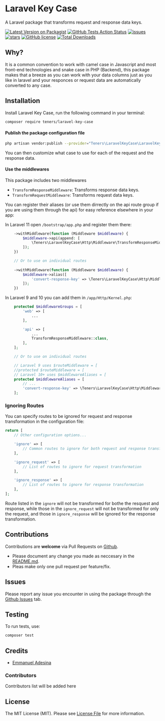Laravel Key Case
=
A Laravel package that transforms request and response data keys.

[![Latest Version on Packagist](https://img.shields.io/packagist/v/teners/laravel-key-case.svg?style=flat-square)](https://packagist.org/packages/teners/laravel-key-case)
[![GitHub Tests Action Status](https://img.shields.io/github/actions/workflow/status/Teners-net/laravel-key-case/tests.yml?branch=main&label=Tests)](https://github.com/Teners-net/laravel-key-case/actions?query=workflow%3ATests+branch%3Amain)
[![issues](https://img.shields.io/github/issues/Teners-net/laravel-key-case?style=flat-square)](https://github.com/Teners-net/laravel-key-case/issues)
[![stars](https://img.shields.io/github/stars/Teners-net/laravel-key-case?style=flat-square)](https://github.com/Teners-net/laravel-key-case/issues)
[![GitHub license](https://img.shields.io/github/license/Teners-net/laravel-key-case?style=flat-square)](https://github.com/Teners-net/laravel-key-case/blob/main/LICENSE.md)
[![Total Downloads](https://img.shields.io/packagist/dt/teners/laravel-key-case.svg?style=flat-square)](https://packagist.org/packages/teners/laravel-key-case)


## Why?
It is a common convention to work with camel case in Javascript and most front-end technologies and snake case in PHP (Backend), this package makes that a breeze as you can work with your data columns just as you like in laravel and your responces or request data are automatically converted to any case.

## Installation

Install Laravel Key Case, run the following command in your terminal:

```bash
composer require teners/laravel-key-case
```

#### Publish the package configuration file

```bash
php artisan vendor:publish --provider="Teners\LaravelKeyCase\LaravelKeyCaseServiceProvider" --tag="key-case-config"
```
You can then customize what case to use for each of the request and the response data.

#### Use the middlewares

This package includes two middlewares
- `TransformResponseMiddleware`: Transforms response data keys.
- `TransformRequestMiddleware`: Transforms request data keys.

You can register their aliases (or use them dirrectly on the api route group if you are using them through the api) for easy reference elsewhere in your app:

In Laravel 11 open `/bootstrap/app.php` and register them there:

```php
    ->withMiddleware(function (Middleware $middleware) {
        $middleware->api(append: [
            \Teners\LaravelKeyCase\Http\Middleware\TransformResponseMiddleware:class,
        ]);
    })

    // Or to use on individual routes
    
    ->withMiddleware(function (Middleware $middleware) {
        $middleware->alias([
            'convert-response-key' => \Teners\LaravelKeyCase\Http\Middleware\TransformResponseMiddleware:class,
        ]);
    })
```

In Laravel 9 and 10 you can add them in `/app/Http/Kernel.php`:

```php
    protected $middlewareGroups = [
        'web' => [
            ...
        ],

        'api' => [
            ...
            TransformResponseMiddleware::class,
        ],
    ];

    // Or to use on individual routes

    // Laravel 9 uses $routeMiddleware = [
    //protected $routeMiddleware = [
    // Laravel 10+ uses $middlewareAliases = [
    protected $middlewareAliases = [
        // ...
        'convert-response-key' => \Teners\LaravelKeyCase\Http\Middleware\TransformResponseMiddleware:class,
    ];
```

### Ignoring Routes
You can specify routes to be ignored for request and response transformation in the configuration file:

```php
return [
    // Other configuration options...

    'ignore' => [
        // Common routes to ignore for both request and response transformation
    ],

    'ignore_request' => [
        // List of routes to ignore for request transformation
    ],

    'ignore_response' => [
        // List of routes to ignore for response transformation
    ],
];
```

Route listed in the `ignore` will not be transformed for bothe the resquest and response, while those in the `ignore_request` will not be transformed for only the request, and those in `ignore_response` will be ignored for the response transformation.

## Contributions
Contributions are **welcome** via Pull Requests on [Github](https://github.com/Teners-net/laravel-key-case).
- Please document any change you made as neccesary in the [README.md](README.md).
- Pleas make only one pull request per feature/fix.

## Issues
Please report any issue you encounter in using the package through the [Github Issues](https://github.com/Teners-net/laravel-key-case/issues) tab.

## Testing
To run tests, use:

``` bash
composer test
```

## Credits

- [Emmanuel Adesina](https://github.com/ThePlatinum)

### Contributors

Contributors list will be added here

## License

The MIT License (MIT). Please see [License File](LICENSE.md) for more information.